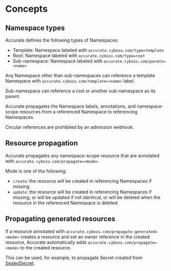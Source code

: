 # Concepts

## Namespace types

Accurate defines the following types of Namespaces:

- Template: Namespace labeled with `accurate.cybozu.com/type=template`
- Root: Namespace labeled with `accurate.cybozu.com/type=root`
- Sub-namespace: Namespace labeled with `accurate.cybozu.com/parent=<name>`

Any Namespace other than sub-namespaces can reference a template Namespace with `accurate.cybozu.com/template=<name>` label.

Sub-namespace can reference a root or another sub-namespace as its parent.

Accurate propagates the Namespace labels, annotations, and namespace-scope resources from a referenced Namespace to referencing Namespaces.

Circular references are prohibited by an admission webhook.

## Resource propagation

Accurate propagates any namespace-scope resource that are annotated with `accurate.cybozu.com/propagate=<mode>`.

Mode is one of the following:

- `create`: the resource will be created in referencing Namespaces if missing.
- `update`: the resource will be created in referencing Namespaces if missing, or will be updated if not identical, or will be deleted when the resource in the referenced Namespace is deleted.

## Propagating generated resources

If a resource annotated with `accurate.cybozu.com/propagate-generated=<mode>` creates a resource and set an owner reference in the created resource, Accurate automatically adds `accurate.cybozu.com/propagate=<mode>` to the created resource.

This can be used, for example, to propagate Secret created from [SealedSecret][].

[SealedSecret]: https://github.com/bitnami-labs/sealed-secrets
